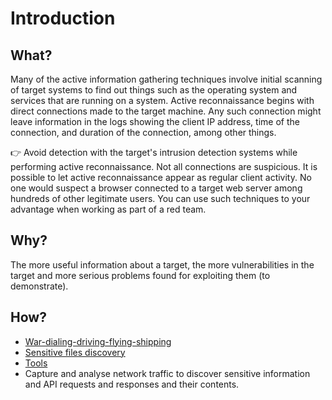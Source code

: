 # Introduction

## What?

Many of the active information gathering techniques involve initial scanning of target systems to find out things
such as the operating system and services that are running on a system. Active reconnaissance begins with direct 
connections made to the target machine. Any such connection might leave information in the logs showing the client 
IP address, time of the connection, and duration of the connection, among other things. 

👉 Avoid detection with the target's intrusion detection systems while performing active reconnaissance. 
Not all connections are suspicious. It is possible to let active reconnaissance appear as regular client activity. 
No one would suspect a browser connected to a target web server among hundreds of other legitimate users. You can use 
such techniques to your advantage when working as part of a red team.

## Why?

The more useful information about a target, the more vulnerabilities in the target and more serious problems 
found for exploiting them (to demonstrate).

## How?

* [War-dialing-driving-flying-shipping](war-dialing-driving-flying-shipping.md)
* [Sensitive files discovery](sensitive-files.md)
* [Tools](tools.md)
* Capture and analyse network traffic to discover sensitive information and API requests and responses and their
contents.

